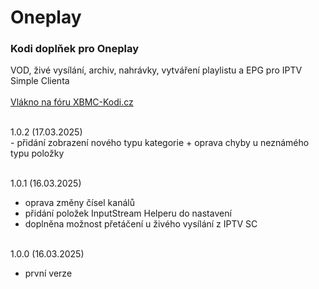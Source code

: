 <h1>Oneplay</h1>
<p>
<h3>Kodi doplňek pro Oneplay</h3>
<p>
VOD, živé vysílání, archiv, nahrávky, vytváření playlistu a EPG pro IPTV Simple Clienta<br><br>
<a href="https://www.xbmc-kodi.cz/prispevek-oneplay">Vlákno na fóru XBMC-Kodi.cz</a><br><br>
</p>
<p>
1.0.2 (17.03.2025)<br>
- přidání zobrazení nového typu kategorie + oprava chyby u neznámého typu položky<br><br>

1.0.1 (16.03.2025)<br>
- oprava změny čísel kanálů<br>
- přidání položek InputStream Helperu do nastavení<br>
- doplněna možnost přetáčení u živého vysílání z IPTV SC<br><br>

1.0.0 (16.03.2025)<br>
- první verze<br><br>
</p>

